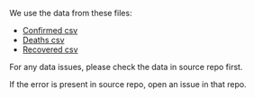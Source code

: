 We use the data from these files:

- [Confirmed csv](https://git.io/JvyQR)
- [Deaths csv](https://git.io/JvyQ8)
- [Recovered csv](https://git.io/JvHaX)

For any data issues, please check the data in source repo first.

If the error is present in source repo, open an issue in that repo.

